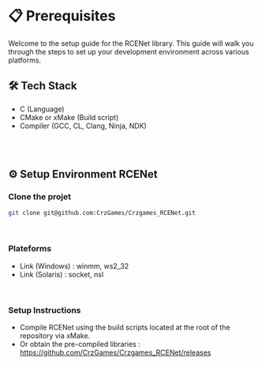 # 📋 Prerequisites

Welcome to the setup guide for the RCENet library. This guide will walk you through the steps to set up your development environment across various platforms.

## 🛠 Tech Stack
- C (Language)
- CMake or xMake (Build script)
- Compiler (GCC, CL, Clang, Ninja, NDK)

<br /><br />

## ⚙️ Setup Environment RCENet
### Clone the projet
```bash
git clone git@github.com:CrzGames/Crzgames_RCENet.git
```

<br />

### Plateforms 
- Link (Windows) : winmm, ws2_32
- Link (Solaris) : socket, nsl

<br />

### Setup Instructions
- Compile RCENet using the build scripts located at the root of the repository via xMake.
- Or obtain the pre-compiled libraries : https://github.com/CrzGames/Crzgames_RCENet/releases 